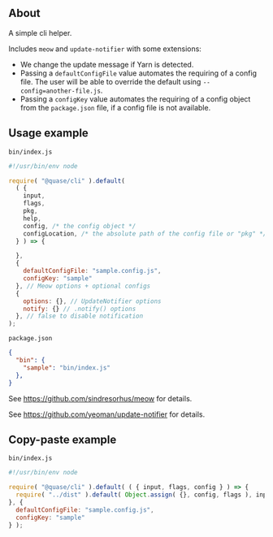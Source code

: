 ## About

A simple cli helper.

Includes `meow` and `update-notifier` with some extensions:

- We change the update message if Yarn is detected.
- Passing a `defaultConfigFile` value automates the requiring of a config file. The user will be able to override the default using `--config=another-file.js`.
- Passing a `configKey` value automates the requiring of a config object from the `package.json` file, if a config file is not available.

## Usage example

`bin/index.js`

```js
#!/usr/bin/env node

require( "@quase/cli" ).default(
  ( {
    input,
    flags,
    pkg,
    help,
    config, /* the config object */
    configLocation, /* the absolute path of the config file or "pkg" */
  } ) => {

  },
  {
    defaultConfigFile: "sample.config.js",
    configKey: "sample"
  }, // Meow options + optional configs
  {
    options: {}, // UpdateNotifier options
    notify: {} // .notify() options
  }, // false to disable notification
);
```

`package.json`

```json
{
  "bin": {
    "sample": "bin/index.js"
  },
}
```

See https://github.com/sindresorhus/meow for details.

See https://github.com/yeoman/update-notifier for details.

## Copy-paste example

`bin/index.js`

```js
#!/usr/bin/env node

require( "@quase/cli" ).default( ( { input, flags, config } ) => {
  require( "../dist" ).default( Object.assign( {}, config, flags ), input );
}, {
  defaultConfigFile: "sample.config.js",
  configKey: "sample"
} );
```
